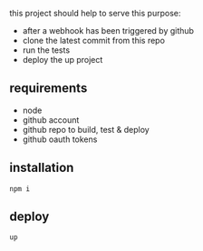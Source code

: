 this project should help to serve this purpose:

- after a webhook has been triggered by github
- clone the latest commit from this repo
- run the tests
- deploy the up project

## requirements

- node
- github account
- github repo to build, test & deploy
- github oauth tokens


## installation

```
npm i
```

## deploy

```
up
```